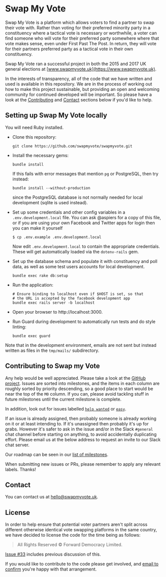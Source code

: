 # Swap My Vote

Swap My Vote is a platform which allows voters to find a partner to
swap their vote with.  Rather than voting for their preferred minority
party in a constituency where a tactical vote is necessary or
worthwhile, a voter can find someone who will vote for their preferred
party somewhere where that vote makes sense, even under First Past The
Post. In return, they will vote for their partners preferred party as
a tactical vote in their own constituency.

Swap My Vote ran a successful project in both the 2015 and 2017 UK
general elections at [www.swapmyvote.uk](https://www.swapmyvote.uk).

In the interests of transparency, all of the code that we have written
and used is available in this repository. We are in the process of
working out how to make this project sustainable, but providing an
open and welcoming community for continued developed will be
important. So please have a look at the
[Contributing](#contributing-to-swap-my-vote) and [Contact](#contact)
sections below if you'd like to help.

## Setting up Swap My Vote locally

You will need Ruby installed.

-   Clone this repository:

        git clone https://github.com/swapmyvote/swapmyvote.git

-   Install the necessary gems:

        bundle install

    If this fails with error messages that mention `pg` or PostgreSQL, then
    try instead:

        bundle install --without-production

    since the PostgreSQL database is not normally needed for local
    development (sqlite is used instead).

-   Set up some credentials and other config variables in a
    `.env.development.local` file.  You can ask @aspiers for a copy of
    this file, or if you are using your own Facebook and Twitter apps
    for login then you can make it yourself

        $ cp .env.example .env.development.local

    Now edit `.env.development.local` to contain the appropriate
    credentials.  These will get automatically loaded via the
    `dotenv-rails` gem.

-   Set up the database schema and populate it with constituency and
    poll data, as well as some test users accounts for local
    development.

        bundle exec rake db:setup

-   Run the application:

        # Ensure binding to localhost even if $HOST is set, so that
        # the URL is accepted by the facebook development app
        bundle exec rails server -b localhost

-   Open your browser to http://localhost:3000.

-   Run Guard during development to automatically run tests and do
    style linting:

        bundle exec guard

Note that in the development environment, emails are not sent but instead written
as files in the `tmp/mails/` subdirectory.

## Contributing to Swap my Vote

Any help would be well appreciated. Please take a look at the [GitHub
project](https://github.com/orgs/swapmyvote/projects/1).  Issues are
sorted into milestones, and the items in
each column are roughly sorted by priority descending, so a good place
to start would be near the top of the `M0` column.  If you can, please
avoid tackling stuff in future milestones until the current milestone
is complete.

In addition, look out for issues labelled [`help
wanted`](https://github.com/swapmyvote/swapmyvote/labels/help%20wanted)
or [`easy`](https://github.com/swapmyvote/swapmyvote/labels/easy).

If an issue is already assigned, then probably someone is already
working on it or at least intending to.  If it's unassigned then
probably it's up for grabs.  However it's safer to ask in the issue
and/or in the Slack `#general` chat channel before starting on
anything, to avoid accidentally duplicating effort.  Please email us
at the below address to request an invite to our Slack chat server.

Our roadmap can be seen in our [list of
 milestones](https://github.com/swapmyvote/swapmyvote/milestones?direction=asc&sort=due_date).

When submitting new issues or PRs, please remember to apply any
relevant labels.  Thanks!

## Contact

You can contact us at hello@swapmyvote.uk.

## License

In order to help ensure that potential voter partners aren't split across different otherwise identical vote swapping platforms in the same country, we have decided to license the code for the time being as follows:

> All Rights Reserved © Forward Democracy Limited.

[Issue #33](https://github.com/swapmyvote/swapmyvote/issues/33)
includes previous discussion of this.

If you would like to contribute to the code please get involved, and [email to confirm](mailto:tom@forwarddemocracy.com?subject=IP%20rights%20in%20SwapMyVote&amp;body=Dear%20Tom%2C%20%0A%0AThis%20is%20to%20confirm%20that%20I%20am%20happy%20for%20any%20rights%20in%20my%20contributions%20to%20the%20SwapMyVote%20code%20to%20be%20assigned%20to%20Forward%20Democracy%20for%20the%20purposes%20of%20defending%20and%20promoting%20democracy.%0A%0ABest%20regards%2C%20%0A%0A) you're happy with that arrangement.

